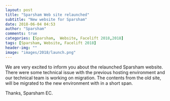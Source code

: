 ```yaml
---
layout: post
title: "Sparsham Web site relaunched"
subtitle: "New website for Sparsham"
date: 2018-06-04 04:53
author: "Sparsham"
comments: true
categories: [Sparsham,  Website, Facelift 2018,2018]
tags: [Sparsham, Website, Facelift 2018]
header-img: ""
image: "images/2018/launch.png"
---
```

We are very excited to inform you about the relaunched Sparsham website. There were some technical issue with the previous hosting environment
and our technical team is working on migration. The contents from the old site, will be migrated to the new environment with in a short span.

Thanks,
Sparsham EC.

